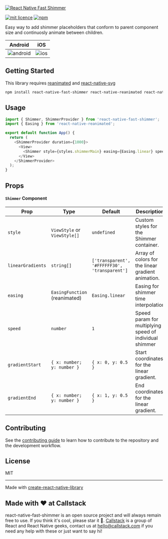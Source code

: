 <a href="https://www.callstack.com/open-source?utm_campaign=generic&utm_source=github&utm_medium=referral&utm_content=fast-shimmer" align="center">
  <picture>
    <img alt="React Native Fast Shimmer" src="https://github.com/user-attachments/assets/6535ab95-8c4a-4c91-a2ec-ccd463a02caf">
  </picture>
</a>

[![mit licence][license-badge]][license]
[![npm][npm]][npm-url]

Easy way to add shimmer placeholders that conform to parent component size and continuosly animate between children.

| Android                                      | iOS                              |
| -------------------------------------------- | -------------------------------- |
| ![android](./docs/android.gif 'Android gif') | ![ios](./docs/ios.gif 'iOS gif') |

## Getting Started

This library requires [reanimated](https://docs.swmansion.com/react-native-reanimated/) and [react-native-svg](https://github.com/software-mansion/react-native-svg)

```sh
npm install react-native-fast-shimmer react-native-reanimated react-native-svg
```

## Usage

```js
import { Shimmer, ShimmerProvider } from 'react-native-fast-shimmer';
import { Easing } from 'react-native-reanimated';

export default function App() {
  return (
    <ShimmerProvider duration={1000}>
      <View>
        <Shimmer style={styles.shimmerMain} easing={Easing.linear} speed={1} />
      </View>
    </ShimmerProvider>
  );
}
```

## Props

#### `Shimmer` Component

| Prop              | Type                          | Default                                       | Description                                             |
| ----------------- | ----------------------------- | --------------------------------------------- | ------------------------------------------------------- |
| `style`           | `ViewStyle` or `ViewStyle[]`  | `undefined`                                   | Custom styles for the Shimmer container.                |
| `linearGradients` | `string[]`                    | `['transparent', '#FFFFFF30', 'transparent']` | Array of colors for the linear gradient animation.      |
| `easing`          | `EasingFunction` (reanimated) | `Easing.linear`                               | Easing for shimmer time interpolation                   |
| `speed`           | `number`                      | `1`                                           | Speed param for multiplying speed of individual shimmer |
| `gradientStart`   | `{ x: number; y: number }`    | `{ x: 0, y: 0.5 }`                            | Start coordinates for the linear gradient.              |
| `gradientEnd`     | `{ x: number; y: number }`    | `{ x: 1, y: 0.5 }`                            | End coordinates for the linear gradient.                |

## Contributing

See the [contributing guide](CONTRIBUTING.md) to learn how to contribute to the repository and the development workflow.

## License

MIT

---

Made with [create-react-native-library](https://github.com/callstack/react-native-builder-bob)

## Made with ❤️ at Callstack

react-native-fast-shimmer is an open source project and will always remain free to use. If you think it's cool, please star it 🌟. [Callstack][callstack-readme-with-love] is a group of React and React Native geeks, contact us at [hello@callstack.com](mailto:hello@callstack.com) if you need any help with these or just want to say hi!

<!-- badges -->

[callstack-readme-with-love]: https://callstack.com/?utm_source=github.com&utm_medium=referral&utm_campaign=fast-shimmers&utm_term=readme-with-love
[license-badge]: https://img.shields.io/npm/l/react-native-fast-shimmer?style=for-the-badge
[license]: https://github.com/callstack/react-native-fast-shimmer/blob/main/LICENSE
[npm-url]: https://npmjs.com/package/react-native-fast-shimmer
[npm]: https://img.shields.io/npm/v/react-native-fast-shimmer?style=for-the-badge
